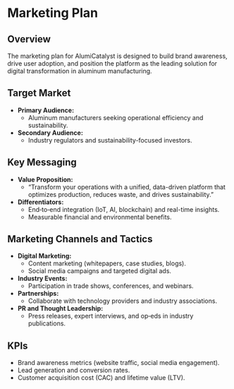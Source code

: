 # Marketing Plan

## Overview
The marketing plan for AlumiCatalyst is designed to build brand awareness, drive user adoption, and position the platform as the leading solution for digital transformation in aluminum manufacturing.

## Target Market
- **Primary Audience:**  
  - Aluminum manufacturers seeking operational efficiency and sustainability.
- **Secondary Audience:**  
  - Industry regulators and sustainability-focused investors.

## Key Messaging
- **Value Proposition:**  
  - “Transform your operations with a unified, data-driven platform that optimizes production, reduces waste, and drives sustainability.”
- **Differentiators:**  
  - End‑to‑end integration (IoT, AI, blockchain) and real-time insights.
  - Measurable financial and environmental benefits.

## Marketing Channels and Tactics
- **Digital Marketing:**  
  - Content marketing (whitepapers, case studies, blogs).  
  - Social media campaigns and targeted digital ads.
- **Industry Events:**  
  - Participation in trade shows, conferences, and webinars.
- **Partnerships:**  
  - Collaborate with technology providers and industry associations.
- **PR and Thought Leadership:**  
  - Press releases, expert interviews, and op‑eds in industry publications.

## KPIs
- Brand awareness metrics (website traffic, social media engagement).
- Lead generation and conversion rates.
- Customer acquisition cost (CAC) and lifetime value (LTV).
